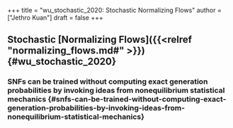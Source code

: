 +++
title = "wu_stochastic_2020: Stochastic Normalizing Flows"
author = ["Jethro Kuan"]
draft = false
+++

## Stochastic [Normalizing Flows]({{<relref "normalizing_flows.md#" >}}) {#wu_stochastic_2020}


### SNFs can be trained without computing exact generation probabilities by invoking ideas from nonequilibrium statistical mechanics {#snfs-can-be-trained-without-computing-exact-generation-probabilities-by-invoking-ideas-from-nonequilibrium-statistical-mechanics}